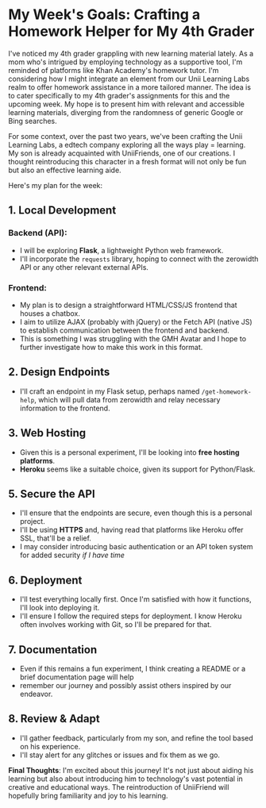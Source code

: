 # My Week's Goals: Crafting a Homework Helper for My 4th Grader

I've noticed my 4th grader grappling with new learning material lately. 
As a mom who's intrigued by employing technology as a supportive tool, 
I'm reminded of platforms like Khan Academy's homework tutor.
I'm considering how I might integrate an element from our Unii Learning Labs realm to offer 
homework assistance in a more tailored manner. The idea is to cater specifically to my 4th grader's assignments 
for this and the upcoming week. My hope is to present him with relevant and accessible learning materials, 
diverging from the randomness of generic Google or Bing searches.

For some context, over the past two years, we've been crafting the Unii Learning Labs, a edtech company exploring all the ways play = learning.  
My son is already acquainted with UniiFriends, one of our creations. I
thought reintroducing this character in a fresh format will not only be fun but also an effective learning aide. 

Here's my plan for the week:

## 1. Local Development
### Backend (API):
- I will be exploring **Flask**, a lightweight Python web framework. 
- I'll incorporate the `requests` library, hoping to connect with the zerowidth API or any other relevant external APIs.

### Frontend:
- My plan is to design a straightforward HTML/CSS/JS frontend that houses a chatbox.
- I aim to utilize AJAX (probably with jQuery) or the Fetch API (native JS) to establish communication between the frontend and backend.
- This is something I was struggling with the GMH Avatar and I hope to further investigate how to make this work in this format. 

## 2. Design Endpoints
- I'll craft an endpoint in my Flask setup, perhaps named `/get-homework-help`, which will pull data from zerowidth and relay necessary information to the frontend.

## 3. Web Hosting
- Given this is a personal experiment, I'll be looking into **free hosting platforms**.
- **Heroku** seems like a suitable choice, given its support for Python/Flask.

## 5. Secure the API
- I'll ensure that the endpoints are secure, even though this is a personal project.
- I'll be using **HTTPS** and, having read that platforms like Heroku offer SSL, that'll be a relief.
- I may consider introducing basic authentication or an API token system for added security _if I have time_ 

## 6. Deployment
- I'll test everything locally first. Once I'm satisfied with how it functions, I'll look into deploying it.
- I'll ensure I follow the required steps for deployment. I know Heroku often involves working with Git, so I'll be prepared for that.

## 7. Documentation
- Even if this remains a fun experiment, I think creating a README or a brief documentation page will help
- remember our journey and possibly assist others inspired by our endeavor.

## 8. Review & Adapt
- I'll gather feedback, particularly from my son, and refine the tool based on his experience.
- I'll stay alert for any glitches or issues and fix them as we go.

**Final Thoughts**: I'm excited about this journey! It's not just about aiding his learning but also about introducing him to technology's vast potential in creative and educational ways. 
The reintroduction of UniiFriend will hopefully bring familiarity and joy to his learning. 
